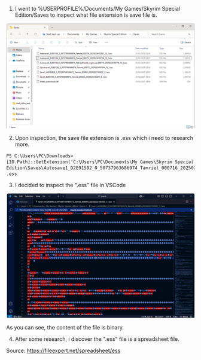 1. I went to %USERPROFILE%/Documents/My Games/Skyrim Special Edition/Saves to inspect what file extension is save file is.

![alt text](image.png)

2. Upon inspection, the save file extension is .ess which i need to research more.

```
PS C:\Users\PC\Downloads> [IO.Path]::GetExtension('C:\Users\PC\Documents\My Games\Skyrim Special Edition\Saves\Autosave1_D2E91592_0_50737963686974_Tamriel_000716_20250224193821_10_1.ess')
.ess
```

3. I decided to inspect the ".ess" file in VSCode

![alt text](image-1.png)

As you can see, the content of the file is binary.

4. After some research, i discover the ".ess" file is a spreadsheet file.

Source: https://fileexpert.net/spreadsheet/ess

